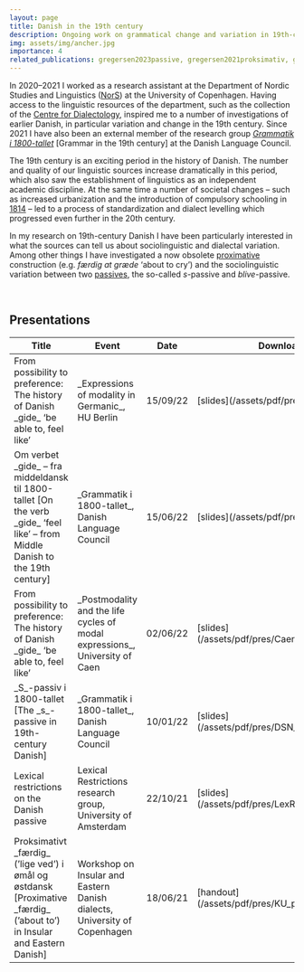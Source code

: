 ```yaml
---
layout: page
title: Danish in the 19th century
description: Ongoing work on grammatical change and variation in 19th-century Danish
img: assets/img/ancher.jpg
importance: 4
related_publications: gregersen2023passive, gregersen2021proksimativ, gregersen2020review-ds3
---
```


In 2020–2021 I worked as a research assistant at the Department of Nordic Studies and Linguistics ([NorS](https://nors.ku.dk/)) at the University of Copenhagen. Having access to the linguistic resources of the department, such as the collection of the [Centre for Dialectology](https://nors.ku.dk/english/research/centres-and-groups/dialect/), inspired me to a number of investigations of earlier Danish, in particular variation and change in the 19th century. Since 2021 I have also been an external member of the research group _[Grammatik i 1800-tallet](https://dsn.dk/sprogets-udvikling/grammatik-i-1800-tallet/)_ [Grammar in the 19th century] at the Danish Language Council.

The 19th century is an exciting period in the history of Danish. The number and quality of our linguistic sources increase dramatically in this period, which also saw the establishment of linguistics as an independent academic discipline. At the same time a number of societal changes – such as increased urbanization and the introduction of compulsory schooling in [1814](https://danmarkshistorien.dk/vis/materiale/skole-og-undervisning-1814-2014) – led to a process of standardization and dialect levelling which progressed even further in the 20th century. <!-- (Modern Danish has been described as the most heavily standardized European language.)--->

In my research on 19th-century Danish I have been particularly interested in what the sources can tell us about sociolinguistic and dialectal variation. Among other things I have investigated a now obsolete [proximative](/assets/pdf/DT_proksimativ.pdf) construction (e.g. _færdig at græde_ ‘about to cry’) and the sociolinguistic variation between two [passives](https://doi.org/10.1515/opli-2022-0196), the so-called _s_-passive and _blive_-passive.

<br>
<h2>Presentations</h2>
<table>
<colgroup>
<col width="50%" />
<col width="30%" />
<col width="10%" />
<col width="10%" />
</colgroup>
<thead>
<tr class="header">
<th>Title</th>
<th>Event</th>
<th>Date</th>
<th>Downloads</th>
</tr>
</thead>
<tbody>
<tr>
<td markdown="span">From possibility to preference: The history of Danish _gide_ ‘be able to, feel like’</td>
<td markdown="span">_Expressions of modality in Germanic_, HU Berlin</td>
<td markdown="span">15/09/22</td>
<td markdown="span">[slides](/assets/pdf/pres/HU_gide.pdf)</td>
</tr>
<tr>
<td markdown="span">Om verbet _gide_ – fra middeldansk til 1800-tallet [On the verb _gide_ ‘feel like’ – from Middle Danish to the 19th century]</td>
<td markdown="span">_Grammatik i 1800-tallet_, Danish Language Council</td>
<td markdown="span">15/06/22</td>
<td markdown="span">[slides](/assets/pdf/pres/DSN_gide.pdf)</td>
</tr>
<tr>
<td markdown="span">From possibility to preference: The history of Danish _gide_ ‘be able to, feel like’</td>
<td markdown="span">_Postmodality and the life cycles of modal expressions_, University of Caen</td>
<td markdown="span">02/06/22</td>
<td markdown="span">[slides](/assets/pdf/pres/Caen_gide.pdf)</td>
</tr>
<tr>
<td markdown="span">_S_-passiv i 1800-tallet [The _s_-passive in 19th-century Danish]</td>
<td markdown="span">_Grammatik i 1800-tallet_, Danish Language Council</td>
<td markdown="span">10/01/22</td>
<td markdown="span">[slides](/assets/pdf/pres/DSN_passiv.pdf)</td>
</tr>
<tr>
<td markdown="span">Lexical restrictions on the Danish passive</td>
<td markdown="span">Lexical Restrictions research group, University of Amsterdam</td>
<td markdown="span">22/10/21</td>
<td markdown="span">[slides](/assets/pdf/pres/LexRestr_passive.pdf)</td>
</tr>
<tr>
<td markdown="span">Proksimativt _færdig_ (’lige ved’) i ømål og østdansk [Proximative _færdig_ (’about to’) in Insular and Eastern Danish]</td>
<td markdown="span">Workshop on Insular and Eastern Danish dialects, University of Copenhagen</td>
<td markdown="span">18/06/21</td>
<td markdown="span">[handout](/assets/pdf/pres/KU_proksimativ.pdf)</td>
</tr>
</tbody>
</table>
<br>
